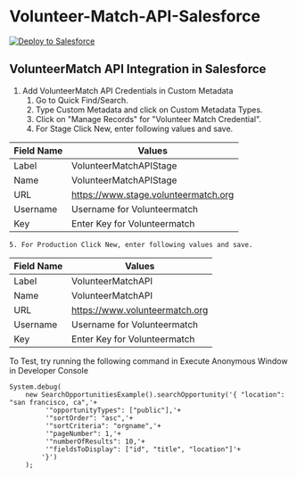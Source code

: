# Volunteer-Match-API-Salesforce

<a href="https://githubsfdeploy.herokuapp.com?owner=abhimanyud3dx&repo=Volunteer-Match-API-Salesforce">
  <img alt="Deploy to Salesforce"
       src="https://raw.githubusercontent.com/afawcett/githubsfdeploy/master/src/main/webapp/resources/img/deploy.png">
</a>

## VolunteerMatch API Integration in Salesforce

1. Add VolunteerMatch API Credentials in Custom Metadata
	1. Go to Quick Find/Search.
	2. Type Custom Metadata and click on Custom Metadata Types.
	3. Click on "Manage Records" for "Volunteer Match Credential".
	4. For Stage Click New, enter following values and save.

| Field Name | Values |
| --- | --- |
| Label | VolunteerMatchAPIStage |
| Name | VolunteerMatchAPIStage  |
| URL | https://www.stage.volunteermatch.org 
| Username | Username for Volunteermatch |
| Key | Enter Key for Volunteermatch |

	5. For Production Click New, enter following values and save.

| Field Name | Values |
| --- | --- |
| Label | VolunteerMatchAPI 
| Name | VolunteerMatchAPI |
| URL | https://www.volunteermatch.org |
| Username | Username for Volunteermatch |
| Key | Enter Key for Volunteermatch |

			
To Test, try running the following command in Execute Anonymous Window in Developer Console
```
System.debug(
	new SearchOpportunitiesExample().searchOpportunity('{ "location": "san francisco, ca",'+
		 '"opportunityTypes": ["public"],'+
		 '"sortOrder": "asc",'+
		 '"sortCriteria": "orgname",'+
		 '"pageNumber": 1,'+
		 '"numberOfResults": 10,'+
		 '"fieldsToDisplay": ["id", "title", "location"]'+
		'}')
	);
```
